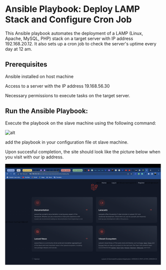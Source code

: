 # Ansible Playbook: Deploy LAMP Stack and Configure Cron Job

This Ansible playbook automates the deployment of a LAMP (Linux, Apache, MySQL, PHP) stack on a target server with IP address 192.168.20.12. It also sets up a cron job to check the server's uptime every day at 12 am.

## Prerequisites

Ansible installed on host machine

Access to a server with the IP address 19.168.56.30

Necessary permissions to execute tasks on the target server.

## Run the Ansible Playbook:

Execute the playbook on the slave machine using the following command:

![alt](/pictures/ansible-provision.png)

add the playbook in your configuration file ot slave machine.

Upon succesful completion, the site should look like the picture below when you visit with our ip address.

![alt](/SecondExams/pngs/blade.png)
